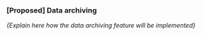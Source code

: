 ### \[Proposed\] Data archiving

_{Explain here how the data archiving feature will be implemented}_